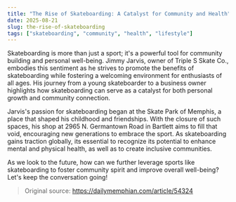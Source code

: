 ```yaml
---
title: "The Rise of Skateboarding: A Catalyst for Community and Health"
date: 2025-08-21
slug: the-rise-of-skateboarding
tags: ["skateboarding", "community", "health", "lifestyle"]
---
```

Skateboarding is more than just a sport; it's a powerful tool for community building and personal well-being. Jimmy Jarvis, owner of Triple S Skate Co., embodies this sentiment as he strives to promote the benefits of skateboarding while fostering a welcoming environment for enthusiasts of all ages. His journey from a young skateboarder to a business owner highlights how skateboarding can serve as a catalyst for both personal growth and community connection.

Jarvis's passion for skateboarding began at the Skate Park of Memphis, a place that shaped his childhood and friendships. With the closure of such spaces, his shop at 2965 N. Germantown Road in Bartlett aims to fill that void, encouraging new generations to embrace the sport. As skateboarding gains traction globally, its essential to recognize its potential to enhance mental and physical health, as well as to create inclusive communities.

As we look to the future, how can we further leverage sports like skateboarding to foster community spirit and improve overall well-being? Let's keep the conversation going!

> Original source: https://dailymemphian.com/article/54324